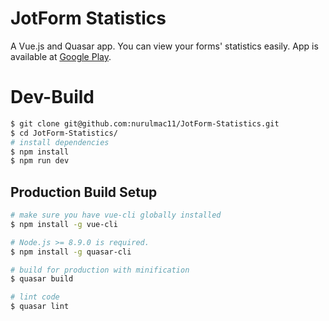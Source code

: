 # JotForm Statistics
A Vue.js and Quasar app.
You can view your forms' statistics easily.
App is available at [Google Play][play].

# Dev-Build
``` bash
$ git clone git@github.com:nurulmac11/JotForm-Statistics.git
$ cd JotForm-Statistics/
# install dependencies
$ npm install
$ npm run dev
```

## Production Build Setup

``` bash
# make sure you have vue-cli globally installed
$ npm install -g vue-cli

# Node.js >= 8.9.0 is required.
$ npm install -g quasar-cli

# build for production with minification
$ quasar build

# lint code
$ quasar lint
```

[play]: https://play.google.com/store/apps/details?id=com.jotform.nrlmcn